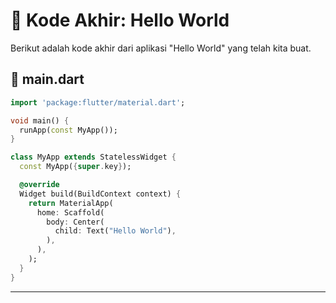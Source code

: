 # 🎯 Kode Akhir: Hello World  

Berikut adalah kode akhir dari aplikasi "Hello World" yang telah kita buat.  

## 📃 **main.dart**  
```dart 
import 'package:flutter/material.dart';

void main() {
  runApp(const MyApp());
}

class MyApp extends StatelessWidget {
  const MyApp({super.key});

  @override
  Widget build(BuildContext context) {
    return MaterialApp(
      home: Scaffold(
        body: Center(
          child: Text("Hello World"),
        ),
      ),
    );
  }
}
```

---

